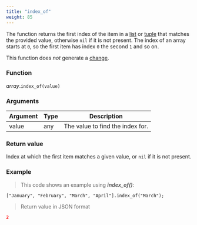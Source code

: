 ```yaml
---
title: "index_of"
weight: 85
---
```


The function returns the first index of the item in a [list](..) or [tuple](../../tuple) that matches the provided value, otherwise `nil` if it is not present.
The index of an array starts at `0`, so the first item has index `0` the second `1` and so on.

This function does *not* generate a [change](../../../overview/changes).

### Function

*array*.`index_of(value)`

### Arguments

Argument | Type | Description
-------- | ---- | -----------
value | any | The value to find the index for.

### Return value

Index at which the first item matches a given value, or `nil` if it is not present.

### Example

> This code shows an example using ***index_of()***:

```thingsdb,json_response
["January", "February", "March", "April"].index_of("March");
```

> Return value in JSON format

```json
2
```
